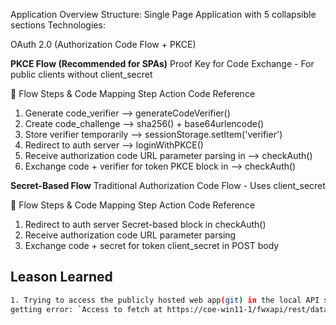 Application Overview
Structure: Single Page Application with 5 collapsible sections
Technologies:

OAuth 2.0 (Authorization Code Flow + PKCE)

**PKCE Flow (Recommended for SPAs)**
Proof Key for Code Exchange - For public clients without client_secret

🔄 Flow Steps & Code Mapping
Step	Action	Code Reference
1. Generate code_verifier	--> generateCodeVerifier()
2. Create code_challenge	--> sha256() + base64urlencode()
3. Store verifier temporarily -->	sessionStorage.setItem('verifier')
4. Redirect to auth server -->	loginWithPKCE()
5. Receive authorization code	URL parameter parsing in --> checkAuth()
6. Exchange code + verifier for token	PKCE block in --> checkAuth()

**Secret-Based Flow**
Traditional Authorization Code Flow - Uses client_secret

🔄 Flow Steps & Code Mapping
Step	Action	Code Reference
1.	Redirect to auth server	Secret-based block in checkAuth()
2.	Receive authorization code	URL parameter parsing
3.	Exchange code + secret for token	client_secret in POST body


## Leason Learned 
```bash
1. Trying to access the publicly hosted web app(git) in the local API server PC
getting error: `Access to fetch at https://coe-win11-1/fwxapi/rest/data from origin https://mdsonar.github.io has been blocked by CORS policy: Response to preflight request doesn't pass access control check: No 'Access-Control-Allow-Origin header' is present on the requested resource`
